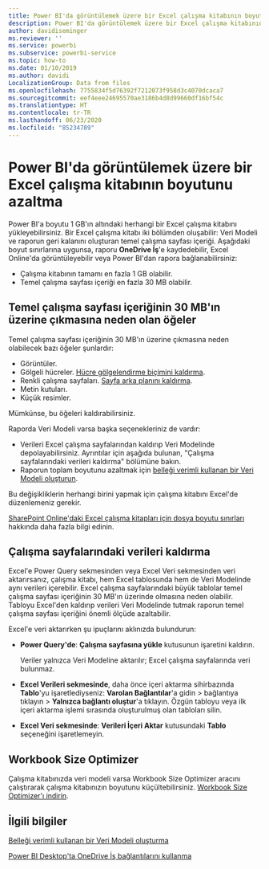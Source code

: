 ```yaml
---
title: Power BI'da görüntülemek üzere bir Excel çalışma kitabının boyutunu azaltma
description: Power BI'da görüntülemek üzere bir Excel çalışma kitabının boyutunu azaltma
author: davidiseminger
ms.reviewer: ''
ms.service: powerbi
ms.subservice: powerbi-service
ms.topic: how-to
ms.date: 01/10/2019
ms.author: davidi
LocalizationGroup: Data from files
ms.openlocfilehash: 7755834f5d76392f7212073f958d3c4070dcaca7
ms.sourcegitcommit: eef4eee24695570ae3186b4d8d99660df16bf54c
ms.translationtype: HT
ms.contentlocale: tr-TR
ms.lasthandoff: 06/23/2020
ms.locfileid: "85234789"
---
```

# <a name="reduce-the-size-of-an-excel-workbook-to-view-it-in-power-bi"></a>Power BI'da görüntülemek üzere bir Excel çalışma kitabının boyutunu azaltma
Power BI'a boyutu 1 GB'ın altındaki herhangi bir Excel çalışma kitabını yükleyebilirsiniz. Bir Excel çalışma kitabı iki bölümden oluşabilir: Veri Modeli ve raporun geri kalanını oluşturan temel çalışma sayfası içeriği. Aşağıdaki boyut sınırlarına uygunsa, raporu **OneDrive İş**'e kaydedebilir, Excel Online'da görüntüleyebilir veya Power BI'dan rapora bağlanabilirsiniz:

* Çalışma kitabının tamamı en fazla 1 GB olabilir.
* Temel çalışma sayfası içeriği en fazla 30 MB olabilir.

## <a name="what-makes-core-worksheet-contents-larger-than-30-mb"></a>Temel çalışma sayfası içeriğinin 30 MB'ın üzerine çıkmasına neden olan öğeler
Temel çalışma sayfası içeriğinin 30 MB'ın üzerine çıkmasına neden olabilecek bazı öğeler şunlardır:

* Görüntüler.
* Gölgeli hücreler. [Hücre gölgelendirme biçimini kaldırma](https://support.office.com/article/Add-or-change-the-background-color-of-cells-ac10f131-b847-428f-b656-d65375fb815e).
* Renkli çalışma sayfaları. [Sayfa arka planını kaldırma](https://support.office.com/article/add-or-remove-a-sheet-background-3577a762-8450-4556-96a2-cc265abc00a8).
* Metin kutuları.
* Küçük resimler.

Mümkünse, bu öğeleri kaldırabilirsiniz. 

Raporda Veri Modeli varsa başka seçenekleriniz de vardır: 

* Verileri Excel çalışma sayfalarından kaldırıp Veri Modelinde depolayabilirsiniz. Ayrıntılar için aşağıda bulunan, "Çalışma sayfalarındaki verileri kaldırma" bölümüne bakın. 
* Raporun toplam boyutunu azaltmak için [belleği verimli kullanan bir Veri Modeli oluşturun](https://support.office.com/article/Create-a-memory-efficient-Data-Model-using-Excel-2013-and-the-Power-Pivot-add-in-951c73a9-21c4-46ab-9f5e-14a2833b6a70).

Bu değişikliklerin herhangi birini yapmak için çalışma kitabını Excel'de düzenlemeniz gerekir.

[SharePoint Online'daki Excel çalışma kitapları için dosya boyutu sınırları](https://support.office.com/article/File-size-limits-for-workbooks-in-SharePoint-Online-9e5bc6f8-018f-415a-b890-5452687b325e) hakkında daha fazla bilgi edinin.

## <a name="remove-data-from-worksheets"></a>Çalışma sayfalarındaki verileri kaldırma
Excel'e Power Query sekmesinden veya Excel Veri sekmesinden veri aktarırsanız, çalışma kitabı, hem Excel tablosunda hem de Veri Modelinde aynı verileri içerebilir. Excel çalışma sayfalarındaki büyük tablolar temel çalışma sayfası içeriğinin 30 MB'ın üzerinde olmasına neden olabilir. Tabloyu Excel'den kaldırıp verileri Veri Modelinde tutmak raporun temel çalışma sayfası içeriğini önemli ölçüde azaltabilir. 

Excel'e veri aktarırken şu ipuçlarını aklınızda bulundurun:

* **Power Query'de**: **Çalışma sayfasına yükle** kutusunun işaretini kaldırın.
  
  Veriler yalnızca Veri Modeline aktarılır; Excel çalışma sayfalarında veri bulunmaz.
* **Excel Verileri sekmesinde**, daha önce içeri aktarma sihirbazında **Tablo**'yu işaretlediyseniz: **Varolan Bağlantılar**'a gidin \> bağlantıya tıklayın \> **Yalnızca bağlantı oluştur**'a tıklayın. Özgün tabloyu veya ilk içeri aktarma işlemi sırasında oluşturulmuş olan tabloları silin.
* **Excel Veri sekmesinde**: **Verileri İçeri Aktar** kutusundaki **Tablo** seçeneğini işaretlemeyin.

## <a name="workbook-size-optimizer"></a>Workbook Size Optimizer
Çalışma kitabınızda veri modeli varsa Workbook Size Optimizer aracını çalıştırarak çalışma kitabınızın boyutunu küçültebilirsiniz. [Workbook Size Optimizer'ı indirin](https://www.microsoft.com/download/details.aspx?id=38793).

## <a name="related-info"></a>İlgili bilgiler
[Belleği verimli kullanan bir Veri Modeli oluşturma](https://support.office.com/article/Create-a-memory-efficient-Data-Model-using-Excel-2013-and-the-Power-Pivot-add-in-951c73a9-21c4-46ab-9f5e-14a2833b6a70)

[Power BI Desktop'ta OneDrive İş bağlantılarını kullanma](desktop-use-onedrive-business-links.md)

